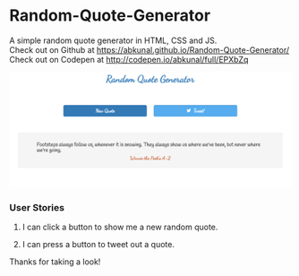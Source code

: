 # Random-Quote-Generator  

A simple random quote generator in HTML, CSS and JS.  
Check out on Github at https://abkunal.github.io/Random-Quote-Generator/  
Check out on Codepen at http://codepen.io/abkunal/full/EPXbZq  
  
![Random Quote Generator screenshot][image]  
  
[image]: https://github.com/abkunal/Random-Quote-Generator/blob/master/Random%20Quote%20Generator%20Screenshot.png "Random Quote Generator"  
  
### User Stories  
  
1. I can click a button to show me a new random quote.  
  
2. I can press a button to tweet out a quote.  
  
Thanks for taking a look!
